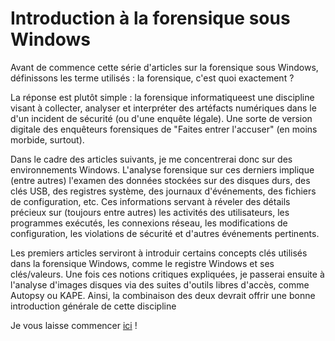 # Introduction à la forensique sous Windows


Avant de commence cette série d'articles sur la forensique sous Windows, définissons les terme utilisés : la forensique, c'est quoi exactement ?


La réponse est plutôt simple : la forensique informatiqueest une discipline visant à collecter, analyser et interpréter des artéfacts numériques dans le d'un incident de sécurité (ou d'une enquête légale). Une sorte de version digitale des enquêteurs forensiques de "Faites entrer l'accuser" (en moins morbide, surtout).

Dans le cadre des articles suivants, je me concentrerai donc sur des environnements Windows. L'analyse forensique sur ces derniers implique (entre autres) l'examen des données stockées sur des disques durs, des clés USB, des registres système, des journaux d'événements, des fichiers de configuration, etc. Ces informations servant à réveler des détails précieux sur (toujours entre autres) les activités des utilisateurs, les programmes exécutés, les connexions réseau, les modifications de configuration, les violations de sécurité et d'autres événements pertinents.

Les premiers articles serviront à introduir certains concepts clés utilisés dans la forensique Windows, comme le registre Windows et ses clés/valeurs. Une fois ces notions critiques expliquées, je passerai ensuite à l'analyse d'images disques via des suites d'outils libres d'accès, comme Autopsy ou KAPE. Ainsi, la combinaison des deux devrait offrir une bonne introduction générale de cette discipline

Je vous laisse commencer [ici](./pages/forwin2.md) !